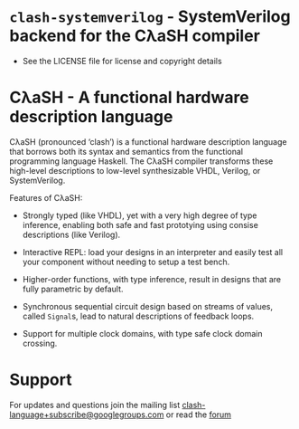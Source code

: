 # `clash-systemverilog` - SystemVerilog backend for the CλaSH compiler

  * See the LICENSE file for license and copyright details

# CλaSH - A functional hardware description language
CλaSH (pronounced ‘clash’) is a functional hardware description language that
borrows both its syntax and semantics from the functional programming language
Haskell. The CλaSH compiler transforms these high-level descriptions to
low-level synthesizable VHDL, Verilog, or SystemVerilog.

Features of CλaSH:

  * Strongly typed (like VHDL), yet with a very high degree of type inference,
    enabling both safe and fast prototying using consise descriptions (like
    Verilog).

  * Interactive REPL: load your designs in an interpreter and easily test all
    your component without needing to setup a test bench.

  * Higher-order functions, with type inference, result in designs that are
    fully parametric by default.

  * Synchronous sequential circuit design based on streams of values, called
    `Signal`s, lead to natural descriptions of feedback loops.

  * Support for multiple clock domains, with type safe clock domain crossing.

# Support
For updates and questions join the mailing list clash-language+subscribe@googlegroups.com or read the [forum](https://groups.google.com/d/forum/clash-language)
